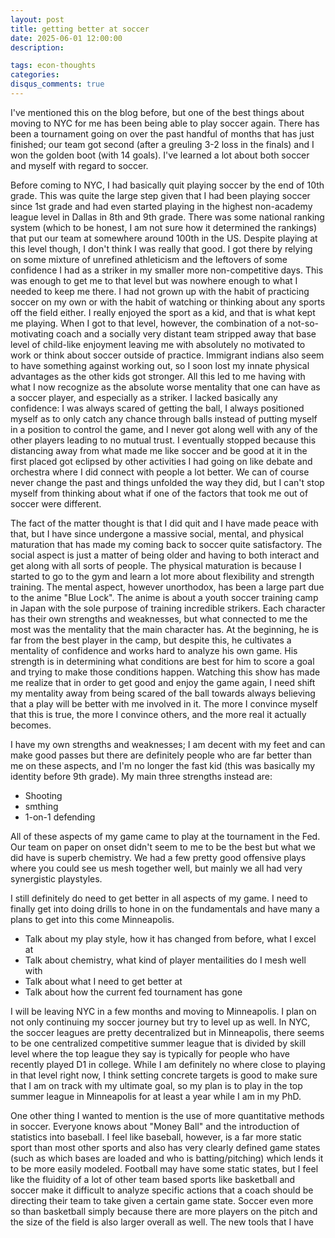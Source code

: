 ```yaml
---
layout: post
title: getting better at soccer
date: 2025-06-01 12:00:00
description: 

tags: econ-thoughts
categories:
disqus_comments: true
---
```

I've mentioned this on the blog before, but one of the best things about moving to NYC for me has been being able to play soccer again. There has been a tournament going on over the past handful of months that has just finished; our team got second (after a greuling 3-2 loss in the finals) and I won the golden boot (with 14 goals). I've learned a lot about both soccer and myself with regard to soccer.

Before coming to NYC, I had basically quit playing soccer by the end of 10th grade. This was quite the large step given that I had been playing soccer since 1st grade and had even started playing in the highest non-academy league level in Dallas in 8th and 9th grade. There was some national ranking system (which to be honest, I am not sure how it determined the rankings) that put our team at somewhere around 100th in the US. Despite playing at this level though, I don't think I was really that good. I got there by relying on some mixture of unrefined athleticism and the leftovers of some confidence I had as a striker in my smaller more non-competitive days. This was enough to get me to that level but was nowhere enough to what I needed to keep me there. I had not grown up with the habit of practicing soccer on my own or with the habit of watching or thinking about any sports off the field either. I really enjoyed the sport as a kid, and that is what kept me playing. When I got to that level, however, the combination of a not-so-motivating coach and a socially very distant team stripped away that base level of child-like enjoyment leaving me with absolutely no motivated to work or think about soccer outside of practice. Immigrant indians also seem to have something against working out, so I soon lost my innate physical advantages as the other kids got stronger. All this led to me having with what I now recognize as the absolute worse mentality that one can have as a soccer player, and especially as a striker. I lacked basically any confidence: I was always scared of getting the ball, I always positioned myself as to only catch any chance through balls instead of putting myself in a position to control the game, and I never got along well with any of the other players leading to no mutual trust. I eventually stopped because this distancing away from what made me like soccer and be good at it in the first placed got eclipsed by other activities I had going on like debate and orchestra where I did connect with people a lot better. We can of course never change the past and things unfolded the way they did, but I can't stop myself from thinking about what if one of the factors that took me out of soccer were different.

The fact of the matter thought is that I did quit and I have made peace with that, but I have since undergone a massive social, mental, and physical maturation that has made my coming back to soccer quite satisfactory. The social aspect is just a matter of being older and having to both interact and get along with all sorts of people. The physical maturation is because I started to go to the gym and learn a lot more about flexibility and strength training. The mental aspect, however unorthodox, has been a large part due to the anime "Blue Lock". The anime is about a youth soccer training camp in Japan with the sole purpose of training incredible strikers. Each character has their own strengths and weaknesses, but what connected to me the most was the mentality that the main character has. At the beginning, he is far from the best player in the camp, but despite this, he cultivates a mentality of confidence and works hard to analyze his own game. His strength is in determining what conditions are best for him to score a goal and trying to make those conditions happen. Watching this show has made me realize that in order to get good and enjoy the game again, I need shift my mentality away from being scared of the ball towards always believing that a play will be better with me involved in it. The more I convince myself that this is true, the more I convince others, and the more real it actually becomes.

I have my own strengths and weaknesses; I am decent with my feet and can make good passes but there are definitely people who are far better than me on these aspects, and I'm no longer the fast kid (this was basically my identity before 9th grade). My main three strengths instead are:

* Shooting
* smthing
* 1-on-1 defending

All of these aspects of my game came to play at the tournament in the Fed. Our team on paper on onset didn't seem to me to be the best but what we did have is superb chemistry. We had a few pretty good offensive plays where you could see us mesh together well, but mainly we all had very synergistic playstyles.

I still definitely do need to get better in all aspects of my game. I need to finally get into doing drills to hone in on the fundamentals and have many a plans to get into this come Minneapolis.

* Talk about my play style, how it has changed from before, what I excel at
* Talk about chemistry, what kind of player mentailities do I mesh well with
* Talk about what I need to get better at
* Talk about how the current fed tournament has gone

I will be leaving NYC in a few months and moving to Minneapolis. I plan on not only continuing my soccer journey but try to level up as well. In NYC, the soccer leagues are pretty decentralized but in Minneapolis, there seems to be one centralized competitive summer league that is divided by skill level where the top league they say is typically for people who have recently played D1 in college. While I am definitely no where close to playing in that level right now, I think setting concrete targets is good to make sure that I am on track with my ultimate goal, so my plan is to play in the top summer league in Minneapolis for at least a year while I am in my PhD.

One other thing I wanted to mention is the use of more quantitative methods in soccer. Everyone knows about "Money Ball" and the introduction of statistics into baseball. I feel like baseball, however, is a far more static sport than most other sports and also has very clearly defined game states (such as which bases are loaded and who is batting/pitching) which lends it to be more easily modeled. Football may have some static states, but I feel like the fluidity of a lot of other team based sports like basketball and soccer make it difficult to analyze specific actions that a coach should be directing their team to take given a certain game state. Soccer even more so than basketball simply because there are more players on the pitch and the size of the field is also larger overall as well. The new tools that I have
